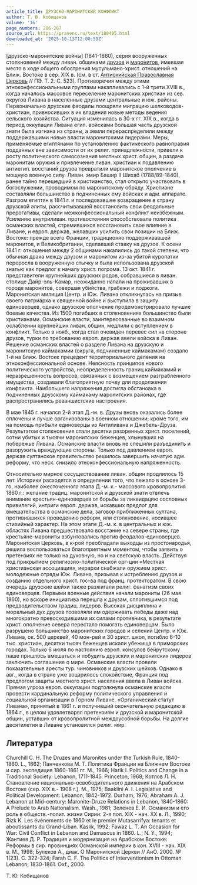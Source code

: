 ```yaml
---
article_title: ДРУЗСКО-МАРОНИТСКИЙ КОНФЛИКТ
author: Т. Ю. Кобищанов
volume: '16'
page_numbers: 286-287
source_url: https://pravenc.ru/text/180495.html
downloaded_at: '2025-10-13T12:00:59Z'
---
```


[друзско-маронитские войны] (1841-1860), серия вооруженных столкновений между ливан. общинами [друзов](https://pravenc.ru/text/друзов.html) и [маронитов](https://pravenc.ru/text/маронитов.html), имевшая место в ходе общего обострения мусульмано-христ. отношений на Ближ. Востоке в сер. XIX в. (см. в ст. [Антиохийская Православная Церковь](<https://pravenc.ru/text/Антиохийская Православная Церковь.html>) // ПЭ. Т. 2. С. 523). Противоречия между этими этноконфессиональными группами накапливались с 1-й трети XVIII в., когда началось массовое переселение маронитских христиан из сев. округов Ливана в населенные друзами центральные и юж. районы. Первоначально друзские феодалы поощряли миграцию шелководов-христиан, привносивших в их владения новые методы ведения сельского хозяйства. Ситуация изменилась в 30-х гг. XIX в., когда в период оккупации Ливана егип. войсками большая часть друзской знати была изгнана из страны, а земли перераспределили между поддержавшими новые власти маронитскими лидерами. Меры, применяемые египтянами по установлению фактического равноправия подданных вне зависимости от их религ. принадлежности, привели к росту политического самосознания местных христ. общин, а раздача маронитам оружия и привлечение ливан. христиан к подавлению антиегип. восстаний друзов превратили маронитское ополчение в мощную военную силу. Ливан. эмир Башир II Шихаб (1788/89-1840), ранее тайно перешедший в христианство, стал открыто участвовать в богослужении, проводимом по маронитскому обряду. Христиане составляли большинство в подчиненных ему войсках и адм. аппарате. Разгром египтян в 1841 г. и последовавшее возвращение в страну друзской элиты, рассчитывавшей восстановить свои феодальные прерогативы, сделали межконфессиональный конфликт неизбежным. Усилению внутриливан. противостояния способствовала политика османских властей, стремившихся восстановить свое влияние в Ливане, и европ. держав, желавших усилить свои позиции на Ближ. Востоке: прежде всего Франции, традиционно поддерживавшей маронитов, и Великобритании, сделавшей ставку на друзов. К осени 1841 г. отношения между 2 общинами накалились до такой степени, что обычная драка между друзом и маронитом из-за убитой куропатки переросла в вооруженную стычку и была использована друзской знатью как предлог к началу христ. погрома. 13 окт. 1841 г. представители крупнейших друзских родов, собравшиеся в ливан. столице Дайр-эль-Камар, неожиданно напали на проживавших в городе маронитов, совершая убийства, грабежи и поджоги. Маронитская милиция Центр. и Юж. Ливана откликнулась на призыв своего патриарха к священной войне и выступила в защиту единоверцев, однако друзское ополчение продемонстрировало лучшие боевые качества. Из 1500 погибших в столкновениях большинство были христианами. Османские власти, заинтересованные во взаимном ослаблении крупнейших ливан. общин, медлили с вступлением в конфликт. Только в нояб., когда стал очевиден перевес сил на стороне друзов, турки по требованию европ. держав ввели войска в Ливан. Решение османских властей о разделе Ливана на друзскую и маронитскую каймакамии (округа, подчиненные каймакамам) создало 1-й на Ближ. Востоке прецедент территориального деления на этноконфессиональной основе. Неясность принципов нового политического устройства, неопределенность границ каймакамий и неразрешенность вопросов, связанных с возмещением разграбленного имущества, создавали благоприятную почву для продолжения конфликта. Наибольшего напряжения достигла обстановка в подчиненных друзскому каймакаму маронитских районах, где распространились реваншистские настроения.

В мае 1845 г. начался 2-й этап Д.-м. в. Друзы вновь оказались более сплочены и лучше организованы в военном отношении; кроме того, им на помощь прибыли единоверцы из Антиливана и Джебель-Друза. Результатом столкновения стали десятки разоренных христ. поселений, сотни убитых и тысячи маронитских беженцев, хлынувших на побережье Ливана. Османские власти вновь не спешили разъединить и разоружить враждующие стороны. Только под давлением европ. держав султанское правительство решилось завершить начатую адм. реформу, что неск. снизило этноконфессиональную напряженность.

Относительно мирное сосуществование ливан. общин продлилось 15 лет. Историки расходятся в определении того, что лежало в основе 3-го, наиболее ожесточенного этапа Д.-м. к.- массового кровопролития 1860 г.: желание традиц. маронитской и друзской знати отвлечь внимание крестьян-единоверцев от борьбы за ликвидацию сословных привилегий, интриги европ. держав, искавших предлог для вмешательства в османские дела, заговор приближенных султана, противившихся проведению реформ, или столкновение, носившее стихийный характер. На этом этапе Д.-м. к. в центральных и юж. областях Ливана предшествовало восстание на севере страны, где крестьяне-марониты взбунтовались против феодалов-единоверцев. Маронитская Церковь, в к-рой преобладали выходцы из простонародья, решила воспользоваться благоприятным моментом, чтобы заявить о претензиях не только на духовную, но и на светскую власть. Действуя под прикрытием религиозно-политической орг-ции «Местная христианская ассоциация», иерархи снабжали оружием христ. молодежные отряды Юж. Ливана, призывая к истреблению друзов и созданию отдельного христ. гос-ва под франц. протекторатом. В свою очередь друзские шейхи также разжигали религ. фанатизм своих единоверцев. Первыми военные действия начали марониты (26 мая 1860), но вскоре инициатива перешла к друзам, сплотившимся под предводительством традиц. лидеров. Высокая дисциплина и моральный дух друзов позволяли им одерживать победы даже над многократно превосходившими их силами противника, в результате христ. ополчение севера перестало помогать единоверцам. Было разрушено большинство маронитских городов и селений Центр. и Юж. Ливана, ок. 500 церквей, 40 мон-рей и 30 христ. школ, погибло 6-10 тыс. христиан, десятки тысяч беженцев искали убежища в приморских городах. Только 6 июля по настоянию европ. консулов бейрутскому паше пришлось вмешаться и побудить друзских и маронитских лидеров заключить соглашение о мире. Османские власти провели показательные аресты тур. чиновников и друзских шейхов. Однако в авг., когда в стране уже воцарилось спокойствие, Франция под предлогом защиты местного христ. населения ввела в Ливан войска. Прямая угроза европ. оккупации подтолкнула османские власти провести кардинальную реформу политического управления и социальной организации в Горном Ливане. «Органический статут Ливана», принятый в 1861 г. и получивший окончательную редакцию в 1864 г., в целом удовлетворял претензиям и друзской и маронитской общин, уставших от кровопролитной междоусобной борьбы. На долгие десятилетия в Ливане установился религ. мир.

## Литература

Churchill C. H. The Druzes and Maronites under the Turkish Rule, 1840-1860. L., 1862; Панченкова М. Т. Политика Франции на Ближнем Востоке и сир. экспедиция 1860-1861 гг. М., 1966; Harik I. Politics and Change in a Traditional Society: Lebanon, 1711-1845. Princeton, 1968; Котлов Л. Н. Становление национально-освободительного движения на Арабском Востоке (сер. XIX в.- 1908 г.). М., 1975; Baaklini A. I. Legislative and Political Development: Lebanon, 1842-1972. Durham, 1976; Abraham A. J. Lebanon at Mid-century: Maronite-Druze Relations in Lebanon, 1840-1860: A Prelude to Arab Nationalism. Wash., 1981; Зеленев Е. И. Османизм и его роль в обществ.-полит. жизни Сирии: 2-я пол. XIX - нач. XX в. Л., 1990; Rizk K. Les événements de 1860 et le premier Mutasarrifya: tenants et aboutissants du Grand-Liban. Kaslik, 1992; Fawaz L. T. An Occasion for War: Civil Conflict in Lebanon and Damascus in 1860. L.; N. Y., 1994; Жантиев Д. Р. Традиция и модернизация на Арабском Востоке: Реформы в сир. провинциях Османской империи в кон. XVIII - нач. XIX в. М., 1998; Булеков А., диак. О Маронитской Церкви // АиО. 2000. № 1(23). С. 322-324; Farah C. F. The Politics of Interventionism in Ottoman Lebanon, 1830-1861. Oxf., 2000.

Т. Ю. Кобищанов
